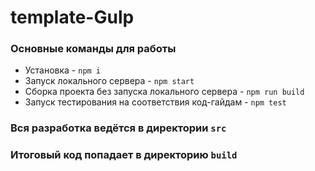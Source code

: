 # template-Gulp

### Основные команды для работы
- Установка - `npm i`
- Запуск локального сервера - `npm start`
- Сборка проекта без запуска локального сервера - `npm run build`
- Запуск тестирования на соответствия код-гайдам - `npm test`

### Вся разработка ведётся в директории `src`
### Итоговый код попадает в директорию `build`
